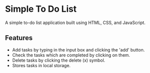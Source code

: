 # Simple To Do List
A simple to-do list application built using HTML, CSS, and JavaScript.

## Features
- Add tasks by typing in the input box and clicking the 'add' button.
- Check the tasks which are completed by clicking on them.
- Delete tasks by clicking the delete (x) symbol.
- Stores tasks in local storage.

